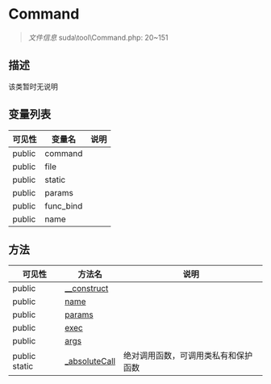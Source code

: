 #  Command 

> *文件信息* suda\tool\Command.php: 20~151



## 描述

该类暂时无说明





## 变量列表
| 可见性 |  变量名   | 说明 |
|--------|----|------|
| public   | command | | 
| public   | file | | 
| public   | static | | 
| public   | params | | 
| public   | func_bind | | 
| public   | name | | 



## 方法


| 可见性 | 方法名 | 说明 |
|--------|-------|------|
| public |[__construct](Command/__construct.md) |  |
| public |[name](Command/name.md) |  |
| public |[params](Command/params.md) |  |
| public |[exec](Command/exec.md) |  |
| public |[args](Command/args.md) |  |
| public static|[_absoluteCall](Command/_absoluteCall.md) | 绝对调用函数，可调用类私有和保护函数 |
